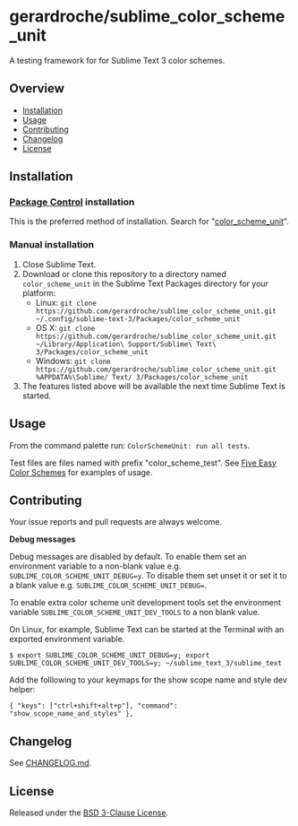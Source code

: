 # gerardroche/sublime_color_scheme_unit

A testing framework for for Sublime Text 3 color schemes.

## Overview

* [Installation](#installation)
* [Usage](#usage)
* [Contributing](#contributing)
* [Changelog](#changelog)
* [License](#license)

## Installation

### [Package Control](https://packagecontrol.io) installation

This is the preferred method of installation. Search for "[color_scheme_unit](https://packagecontrol.io/search/color_scheme_unit)".

### Manual installation

1. Close Sublime Text.
2. Download or clone this repository to a directory named `color_scheme_unit` in the Sublime Text Packages directory for your platform:
    * Linux: `git clone https://github.com/gerardroche/sublime_color_scheme_unit.git ~/.config/sublime-text-3/Packages/color_scheme_unit`
    * OS X: `git clone https://github.com/gerardroche/sublime_color_scheme_unit.git ~/Library/Application\ Support/Sublime\ Text\ 3/Packages/color_scheme_unit`
    * Windows: `git clone https://github.com/gerardroche/sublime_color_scheme_unit.git %APPDATA%\Sublime/ Text/ 3/Packages/color_scheme_unit`
3. The features listed above will be available the next time Sublime Text is started.

## Usage

From the command palette run: `ColorSchemeUnit: run all tests`.

Test files are files named with prefix "color_scheme_test". See [Five Easy Color Schemes](https://github.com/gerardroche/sublime_five_easy_color_schemes) for examples of usage.

## Contributing

Your issue reports and pull requests are always welcome.

**Debug messages**

Debug messages are disabled by default. To enable them set an environment variable to a non-blank value e.g. `SUBLIME_COLOR_SCHEME_UNIT_DEBUG=y`. To disable them set unset it or set it to a blank value e.g. `SUBLIME_COLOR_SCHEME_UNIT_DEBUG=`.

To enable extra color scheme unit development tools set the environment variable `SUBLIME_COLOR_SCHEME_UNIT_DEV_TOOLS` to a non blank value.

On Linux, for example, Sublime Text can be started at the Terminal with an exported environment variable.

```
$ export SUBLIME_COLOR_SCHEME_UNIT_DEBUG=y; export SUBLIME_COLOR_SCHEME_UNIT_DEV_TOOLS=y; ~/sublime_text_3/sublime_text
```

Add the folllowing to your keymaps for the show scope name and style dev helper:

```
{ "keys": ["ctrl+shift+alt+p"], "command": "show_scope_name_and_styles" },
```

## Changelog

See [CHANGELOG.md](CHANGELOG.md).

## License

Released under the [BSD 3-Clause License](LICENSE).
